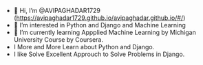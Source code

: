 - 👋 Hi, I’m @AVIPAGHADAR1729 (https://avipaghadar1729.github.io/avipaghadar.github.io/#/)
- 👀 I’m interested in Python and Django and Machine Learning
- 🌱 I’m currently learning  Appplied Machine Learning by Michigan University Course by Coursera.
- I More and More Learn about Python and Django.
- I like Solve Excellent Approuch to Solve Problems in Django.

<!---
AVIPAGHADAR1729/AVIPAGHADAR1729 is a ✨ special ✨ repository because its `README.md` (this file) appears on your GitHub profile.
You can click the Preview link to take a look at your changes.
--->
